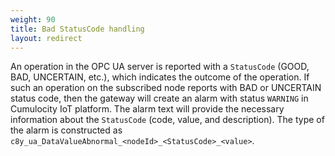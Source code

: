 ```yaml
---
weight: 90
title: Bad StatusCode handling
layout: redirect
---
```


An operation in the OPC UA server is reported with a `StatusCode` (GOOD, BAD, UNCERTAIN, etc.), which indicates the outcome of the operation.
If such an operation on the subscribed node reports with BAD or UNCERTAIN status code, then  the gateway will create an alarm with status `WARNING` in Cumulocity IoT platform.
The alarm text will provide the necessary information about the `StatusCode` (code, value, and description). 
The type of the alarm is constructed as `c8y_ua_DataValueAbnormal_<nodeId>_<StatusCode>_<value>`.